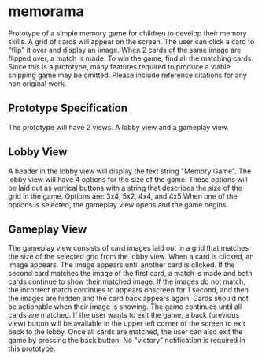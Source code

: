 # memorama
Prototype of a simple memory game for children to develop their memory skills. A grid of cards will appear on the
screen. The user can click a card to "flip" it over and display an image. When 2 cards of the same image are flipped
over, a match is made. To win the game, find all the matching cards. Since this is a prototype, many features required
to produce a viable shipping game may be omitted. Please include reference citations for any non original work.

## Prototype Specification
The prototype will have 2 views. A lobby view and a gameplay view.

## Lobby View
A header in the lobby view will display the text string "Memory Game".
The lobby view will have 4 options for the size of the game. These options will be laid out as vertical buttons with a
string that describes the size of the grid in the game.
Options are:
3x4, 5x2, 4x4, and 4x5
When one of the options is selected, the gameplay view opens and the game begins.

## Gameplay View
The gameplay view consists of card images laid out in a grid that matches the size of the selected grid from the lobby
view.
When a card is clicked, an image appears. The image appears until another card is clicked. If the second card
matches the image of the first card, a match is made and both cards continue to show their matched image. If the
images do not match, the incorrect match continues to appears onscreen for 1 second, and then the images are
hidden and the card back appears again.
Cards should not be actionable when their image is showing.
The game continues until all cards are matched. If the user wants to exit the game, a back (previous view) button will
be available in the upper left corner of the screen to exit back to the lobby. Once all cards are matched, the user can
also exit the game by pressing the back button. No "victory" notification is required in this prototype.
